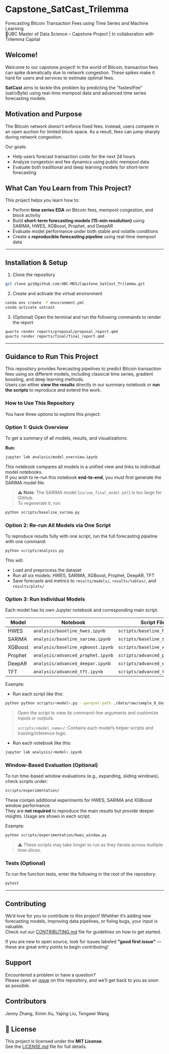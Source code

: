 # Capstone_SatCast_Trilemma

Forecasting Bitcoin Transaction Fees using Time Series and Machine Learning  
📍UBC Master of Data Science – Capstone Project | In collaboration with Trilemma Capital

## Welcome!

Welcome to our capstone project! In the world of Bitcoin, transaction fees can spike dramatically due to network congestion. These spikes make it hard for users and services to estimate optimal fees.

**SatCast** aims to tackle this problem by predicting the "fastestFee" (sat/vByte) using real-time mempool data and advanced time series forecasting models.

## Motivation and Purpose

The Bitcoin network doesn't enforce fixed fees. Instead, users compete in an open auction for limited block space. As a result, fees can jump sharply during network congestion.

Our goals:

- Help users forecast transaction costs for the next 24 hours  
- Analyze congestion and fee dynamics using public mempool data  
- Evaluate both traditional and deep learning models for short-term forecasting  

## What Can You Learn from This Project?

This project helps you learn how to:

- Perform **time series EDA** on Bitcoin fees, mempool congestion, and block activity  
- Build **short-term forecasting models (15-min resolution)** using SARIMA, HWES, XGBoost, Prophet, and DeepAR  
- Evaluate model performance under both stable and volatile conditions  
- Create a **reproducible forecasting pipeline** using real-time mempool data

---
## Installation & Setup

1. Clone the repository

``` bash
git clone git@github.com:UBC-MDS/Capstone_SatCast_Trilemma.git
```

2. Create and activate the virtual environment

``` bash
conda env create -f environment.yml
conda activate satcast
```

3. (Optional) Open the terminal and run the following commands to render the report

``` bash
quarto render reports/proposal/proposal_report.qmd
quarto render reports/final/final_report.qmd
```

---

## Guidance to Run This Project

This repository provides forecasting pipelines to predict Bitcoin transaction fees using six different models, including classical time series, gradient boosting, and deep learning methods.  
Users can either **view the results** directly in our summary notebook or **run the scripts** to reproduce and extend the work.

### How to Use This Repository

You have three options to explore this project:

### Option 1: Quick Overview

To get a summary of all models, results, and visualizations:

**Run:**

```bash
jupyter lab analysis/model_overview.ipynb
```

This notebook compares all models in a unified view and links to individual model notebooks.  
If you wish to re-run this notebook **end-to-end**, you must first generate the SARIMA model file.

> ⚠️ **Note**: The SARIMA model (`sarima_final_model.pkl`) is too large for GitHub.  
> To regenerate it, run:

```bash
python scripts/baseline_sarima.py
```

### Option 2: Re-run All Models via One Script

To reproduce results fully with one script, run the full forecasting pipeline with one command:

```bash
python scripts/analysis.py
```

This will:

- Load and preprocess the dataset
- Run all six models: HWES, SARIMA, XGBoost, Prophet, DeepAR, TFT
- Save forecasts and metrics to `results/models/`, `results/tables/`, and `results/plots/`

### Option 3: Run Individual Models

Each model has its own Jupyter notebook and corresponding main script.

| Model   | Notebook                          | Script File                   |
| ------- | --------------------------------- | ----------------------------- |
| HWES    | `analysis/baseline_hwes.ipynb`    | `scripts/baseline_hwes.py`    |
| SARIMA  | `analysis/baseline_sarima.ipynb`  | `scripts/baseline_sarima.py`  |
| XGBoost | `analysis/baseline_xgboost.ipynb` | `scripts/baseline_xgboost.py` |
| Prophet | `analysis/advanced_prophet.ipynb` | `scripts/advanced_prophet.py` |
| DeepAR  | `analysis/advanced_deepar.ipynb`  | `scripts/advanced_deepar.py`  |
| TFT     | `analysis/advanced_tft.ipynb`     | `scripts/advanced_tft.py`     |

Example:

- Run each script like this:

```bash
python python scripts/<model>.py --parquet-path ./data/raw/sample_8_days.parquet
```

> Open the script to view its command-line arguments and customize inputs or outputs.
>
> `scripts/<model_name>/`: Contains each model’s helper scripts and training/inference logic.

- Run each notebook like this:

```bash
jupyter lab analysis/<model>.ipynb
```

### Window-Based Evaluation (Optional)

To run time-based window evaluations (e.g., expanding, sliding windows), check scripts under:

```bash
scripts/experimentation/
```

These contain additional experiments for HWES, SARIMA and XGBoost window performance.  
They are **not required** to reproduce the main results but provide deeper insights.
Usage are shown in each script.

Example:

```bash
python scripts/experimentation/hwes_window.py
```

> ⚠️ These scripts may take longer to run as they iterate across multiple time slices.

### Tests (Optional)

To run the function tests, enter the following in the root of the repository: 

``` bash
pytest
```

---

## Contributing

We’d love for you to contribute to this project! Whether it’s adding new forecasting models, improving data pipelines, or fixing bugs, your input is valuable.  
Check out our [CONTRIBUTING.md](CONTRIBUTING.md) file for guidelines on how to get started.

If you are new to open source, look for issues labeled **"good first issue"** — these are great entry points to begin contributing!

## Support

Encountered a problem or have a question?  
Please open an [issue](https://github.com/UBC-MDS/Capstone_SatCast_Trilemma/issues) on this repository, and we’ll get back to you as soon as possible.

## Contributors

Jenny Zhang, Ximin Xu, Yajing Liu, Tengwei Wang

## 📜 License

This project is licensed under the **MIT License**.  
See the [LICENSE.md](LICENSE.md) file for full details.
